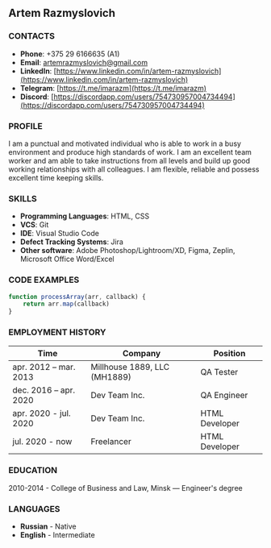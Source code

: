 ## Artem Razmyslovich

### CONTACTS
* **Phone**: +375 29 6166635 (A1)
* **Email**: [artemrazmyslovich@gmail.com](mailto:artemrazmyslovich@gmail.com)
* **LinkedIn**: [https://www.linkedin.com/in/artem-razmyslovich](https://www.linkedin.com/in/artem-razmyslovich)
* **Telegram**: [https://t.me/imarazm](https://t.me/imarazm)
* **Discord**: [https://discordapp.com/users/754730957004734494](https://discordapp.com/users/754730957004734494)


### PROFILE
I am a punctual and motivated individual who is able to work in a busy environment and produce high standards of work. I am an excellent team worker and am able to take instructions from all levels and build up good working relationships with all colleagues. I am flexible, reliable and possess excellent time keeping skills.

### SKILLS
* **Programming Languages**: HTML, CSS
* **VCS**: Git
* **IDE**: Visual Studio Code
* **Defect Tracking Systems**: Jira
* **Other software**: Adobe Photoshop/Lightroom/XD, Figma, Zeplin, Microsoft Office Word/Excel

### CODE EXAMPLES
```js
function processArray(arr, callback) {
    return arr.map(callback)
}
```

### EMPLOYMENT HISTORY

Time | Company | Position
------------ | ------------- | ------------
apr. 2012 – mar. 2013 | Millhouse 1889, LLC (MH1889) | QA Tester
dec. 2016 – apr. 2020 | Dev Team Inc. | QA Engineer
apr. 2020 - jul. 2020 | Dev Team Inc. | HTML Developer
jul. 2020 - now| Freelancer | HTML Developer

### EDUCATION
2010-2014 - College of Business and Law, Minsk — Engineer's degree


### LANGUAGES

* **Russian** - Native
* **English** - Intermediate